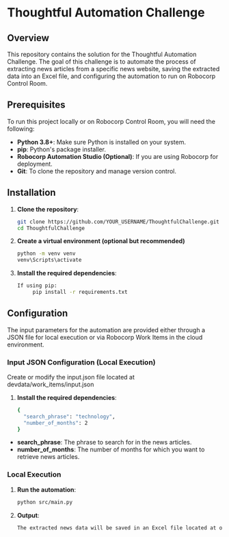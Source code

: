 # Thoughtful Automation Challenge

## Overview

This repository contains the solution for the Thoughtful Automation Challenge. The goal of this challenge is to automate the process of extracting news articles from a specific news website, saving the extracted data into an Excel file, and configuring the automation to run on Robocorp Control Room.

## Prerequisites

To run this project locally or on Robocorp Control Room, you will need the following:

- **Python 3.8+**: Make sure Python is installed on your system.
- **pip**: Python's package installer.
- **Robocorp Automation Studio (Optional)**: If you are using Robocorp for deployment.
- **Git**: To clone the repository and manage version control.

## Installation

1. **Clone the repository**:
   ```bash
   git clone https://github.com/YOUR_USERNAME/ThoughtfulChallenge.git
   cd ThoughtfulChallenge
   
2. **Create a virtual environment (optional but recommended)**
   ```bash
   python -m venv venv
   venv\Scripts\activate

3. **Install the required dependencies**:
   ```bash
   If using pip:
        pip install -r requirements.txt
   
## Configuration

The input parameters for the automation are provided either through a JSON file for local execution or via Robocorp Work Items in the cloud environment.

### Input JSON Configuration (Local Execution)

Create or modify the input.json file located at devdata/work_items/input.json

1. **Install the required dependencies**:
   ```bash
   {
     "search_phrase": "technology",
     "number_of_months": 2
   }

- **search_phrase**: The phrase to search for in the news articles.
- **number_of_months**: The number of months for which you want to retrieve news articles.

### Local Execution

1. **Run the automation**:
   ```bash
   python src/main.py
   
2. **Output**:
   ```bash
   The extracted news data will be saved in an Excel file located at output/news_data.xlsx
